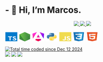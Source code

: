 <h1>- 👋 Hi, I’m Marcos.</h1>


<div align="center">
  <a href="https://www.linkedin.com/in/marcos-vergueiro">
  <img height="180em" src="https://github-readme-stats.vercel.app/api?username=MarcosScheunemann&count_private=true&show_icons=true&theme=dracula&include_all_commits=true"/>
  <img height="180em" src="https://github-readme-stats.vercel.app/api/top-langs/?username=MarcosScheunemann&count_private=true&layout=compact&theme=dracula"/>
  </a>
  <img height="180em" src="https://github-readme-stats.vercel.app/api/wakatime?username=MarcosScheunemann"/>
</div>

<div style="display: inline_block"><br>
  <img align="center" alt="Marcos-Ts" height="30" width="40" src="https://raw.githubusercontent.com/devicons/devicon/master/icons/typescript/typescript-plain.svg">
  <img align="center" alt="Marcos-Ts" height="30" width="40" src="https://raw.githubusercontent.com/devicons/devicon/master/icons/nodejs/nodejs-original.svg">
  <img align="center" alt="Marcos-Ts" height="30" width="40" src="https://raw.githubusercontent.com/devicons/devicon/master/icons/angular/angular-original.svg">
  <img align="center" alt="Marcos-Python" height="30" width="40" src="https://raw.githubusercontent.com/devicons/devicon/master/icons/python/python-original.svg">
  <img align="center" alt="Marcos-Js" height="30" width="40" src="https://raw.githubusercontent.com/devicons/devicon/master/icons/javascript/javascript-plain.svg">
  <img align="center" alt="Marcos-CSS" height="30" width="40" src="https://raw.githubusercontent.com/devicons/devicon/master/icons/css3/css3-original.svg">
  <img align="center" alt="Marcos-HTML" height="30" width="40" src="https://raw.githubusercontent.com/devicons/devicon/master/icons/html5/html5-original.svg">
</div>
<br>
<a href="https://wakatime.com/@e5af6433-7f05-4ad0-8b38-c2b8ec34e08d"><img src="https://wakatime.com/badge/user/e5af6433-7f05-4ad0-8b38-c2b8ec34e08d.svg" alt="Total time coded since Dec 12 2024" /></a>
<br>
<div> 
  <a href="https://wa.me/5511982003157" target="_blank"><img src="https://img.shields.io/badge/WhatsApp-25D366?style=for-the-badge&logo=whatsapp&logoColor=white" target="_blank"></a>
  <a href = "mailto:marcos_verg@hotmail.com"><img src="https://img.shields.io/badge/Microsoft_Outlook-0078D4?style=for-the-badge&logo=microsoft-outlook&logoColor=white" target="_blank"></a>
  <a href="https://www.linkedin.com/in/marcos-vergueiro" target="_blank"><img src="https://img.shields.io/badge/-LinkedIn-%230077B5?style=for-the-badge&logo=linkedin&logoColor=white" target="_blank"></a> 
